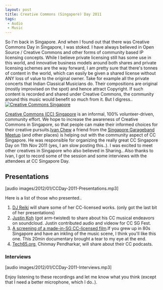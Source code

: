 ```yaml
---
layout: post
title: Creative Commons (Singapore) Day 2011
tags:
 - Audio
 - Music
---
```


So I'm back in Singapore. And when I found out that there was Creative Commons Day in Singapore, I was stoked. I have always believed in Open Source / Creative Commons and other forms of community based IP licensing concepts. While I believe private licensing still has some use in this world, and innovative business models around both shares and private licensing schemes are the way forward, I am pretty sure that there's tonnes of content in the world, which can easily be given a shared license without ANY loss of value to the original owner. Take for example all the private concerts that Indian Classical Musicians do. Their compositions are original (mostly improvised on the spot) and hence attract Copyright. If such content is recorded and shared under Creative Commons, the community around this music would benefit so much from it. But I digress.. [![Creative Commons Singapore](http://farm4.staticflickr.com/3240/2871752489_1b844b3018.jpg)][0]

[Creative Commons (CC) Singapore][1] is an informal, 100% volunteer-driven, community effort. We hope to increase the awareness of Creative Commons in Singapore, so that people can make their informed choices for their creative pursuits.[Ivan Chew][2] a friend from the [Singapore Garageband Meetup][3] (and other places) is helping out with the community aspect of CC Singapore. He was responsible for organizing the really great CC Singapore Day on 11th Nov 2011 (yes, I am slow posting this..). I was excited to meet other creatives in Singapore who also believed in Sharing.. Also thanks to Ivan, I got to record some of the session and some interviews with the attendees at CC Singapore Day.

## Presentations

\[audio images/2012/01/CCDay-2011-Presentations.mp3\]

Here is a list of those who presented..

1. [DJ Reiki][4] will share some of her CC-licensed works. (only got the last bit of her presentations)
2. [Justin Koh][5] (got arm-twisted) to share about his CC musical endeavors on soundcloud. Justin contributed audio and videow for CC SG Fest.
3. [A screening of a made-in-SG CC-licensed film][6].If you grew up in 80s Singapore and have an inkling of the music scene, I think you'll like this one. This 20min documentary brought a tear to my eye at the end.
4. [Tech65.org][7], Chinmay Pendharkar, will share about their CC podcasts.

### Interviews

\[audio images/2012/01/CCDay-2011-Interviews.mp3\]

Enjoy listening to these recordings and let me know what you think (except that I need a better microphone, which I do..).

[0]: http://www.flickr.com/photos/ramblinglibrarian/2871752489/ "Creative Commons Singapore by ramblinglibrarian, on Flickr"
[1]: http://creativecommonssingapore.wordpress.com/
[2]: http://ramblinglibrarian.blogspot.com/
[3]: http://garagebandmeetupsingapore.wordpress.com/
[4]: http://www.djreiki.com/
[5]: http://soundcloud.com/justin-koh
[6]: http://www.archive.org/details/RadioStationForgotToPlayMyFavouriteSong
[7]: http://www.tech65.org/
